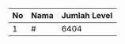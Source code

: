 | No | Nama            | Jumlah Level |
|----|-----------------|--------------|
| 1  | #    |    6404        |
